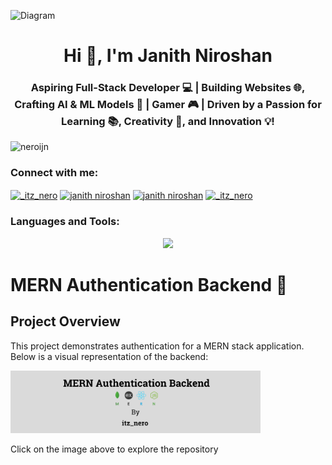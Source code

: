 ![Diagram](Clean_Modern_Personal_LinkedIn_Banner.png)

<h1 align="center">Hi 👋, I'm Janith Niroshan</h1>
<h3 align="center">Aspiring Full-Stack Developer 💻 | Building Websites 🌐, Crafting AI & ML Models 🤖 | Gamer 🎮 | Driven by a Passion for Learning 📚, Creativity 🎨, and Innovation 💡!</h3>

<p align="left"> <img src="https://komarev.com/ghpvc/?username=neroijn&label=Profile%20views&color=0e75b6&style=flat" alt="neroijn" /> </p>

<h3 align="left">Connect with me:</h3>
<p align="left">
  <a href="https://twitter.com/_itz_nero" target="blank"><img align="center" src="https://raw.githubusercontent.com/rahuldkjain/github-profile-readme-generator/master/src/images/icons/Social/twitter.svg" alt="_itz_nero" height="30" width="40" /></a>
  <a href="https://linkedin.com/in/janith-niroshan" target="blank"><img align="center" src="https://raw.githubusercontent.com/rahuldkjain/github-profile-readme-generator/master/src/images/icons/Social/linked-in-alt.svg" alt="janith niroshan" height="30" width="40" /></a>
  <a href="https://fb.com/janithniroshan" target="blank"><img align="center" src="https://raw.githubusercontent.com/rahuldkjain/github-profile-readme-generator/master/src/images/icons/Social/facebook.svg" alt="janith niroshan" height="30" width="40" /></a>
  <a href="https://instagram.com/_itz_nero" target="blank"><img align="center" src="https://raw.githubusercontent.com/rahuldkjain/github-profile-readme-generator/master/src/images/icons/Social/instagram.svg" alt="_itz_nero" height="30" width="40" /></a>
</p>

<h3 align="left">Languages and Tools:</h3>
<p align="center">
  <a href="https://skillicons.dev">
    <img src="https://skillicons.dev/icons?i=git,aws,cpp,css,discord,docker,postgres,prisma,pug,dynamodb,express,figma,firebase,redis,github,html,java,js,linux,md,materialui,nginx,mongodb,mysql,nextjs,nodejs,postman,py,react,redux,tailwind,ts,vscode,kubernetes&perline=14" />
  </a>
</p>



# MERN Authentication Backend 🚀

## Project Overview
This project demonstrates authentication for a MERN stack application. Below is a visual representation of the backend:

<a href="https://github.com/neroIJN/MERN-Authentication/tree/main">
    <img src="https://raw.githubusercontent.com/neroIJN/MERN-Authentication/main/Auth_Backend.jpg" alt="Auth Backend" width="400">
</a>

Click on the image above to explore the repository








<!---
neroIJN/neroIJN is a ✨ special ✨ repository because its `README.md` (this file) appears on your GitHub profile.
You can click the Preview link to take a look at your changes.


